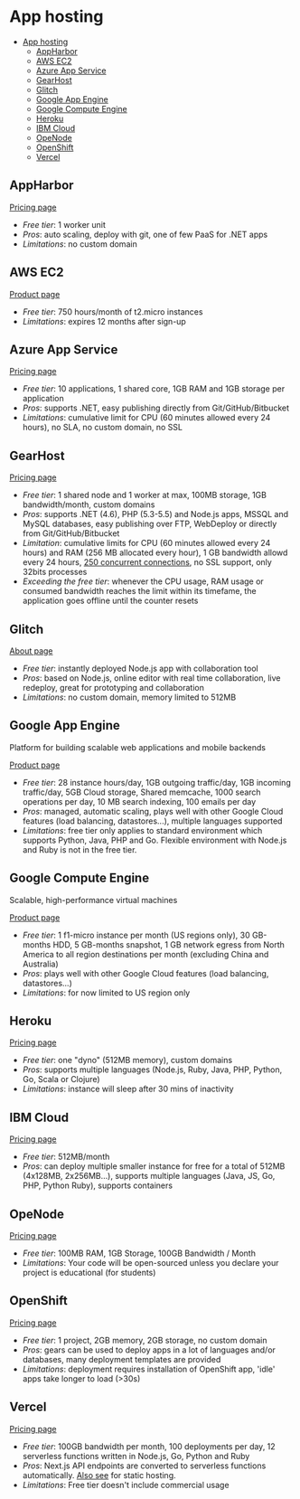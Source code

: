 # App hosting

<!-- TOC depthFrom:2 -->

- [App hosting](#app-hosting)
  - [AppHarbor](#appharbor)
  - [AWS EC2](#aws-ec2)
  - [Azure App Service](#azure-app-service)
  - [GearHost](#gearhost)
  - [Glitch](#glitch)
  - [Google App Engine](#google-app-engine)
  - [Google Compute Engine](#google-compute-engine)
  - [Heroku](#heroku)
  - [IBM Cloud](#ibm-cloud)
  - [OpeNode](#openode)
  - [OpenShift](#openshift)
  - [Vercel](#vercel)

<!-- /TOC -->

## AppHarbor

[Pricing page](https://appharbor.com/pricing)

* *Free tier*: 1 worker unit
* *Pros*: auto scaling, deploy with git, one of few PaaS for .NET apps
* *Limitations*: no custom domain

## AWS EC2

[Product page](https://aws.amazon.com/free/)

* *Free tier*: 750 hours/month of t2.micro instances
* *Limitations*: expires 12 months after sign-up

## Azure App Service

[Pricing page](https://azure.microsoft.com/en-us/pricing/details/app-service/)

* *Free tier*: 10 applications, 1 shared core, 1GB RAM and 1GB storage per application
* *Pros*: supports .NET, easy publishing directly from Git/GitHub/Bitbucket
* *Limitations*: cumulative limit for CPU (60 minutes allowed every 24 hours), no SLA, no custom domain, no SSL

## GearHost

[Pricing page](https://www.gearhost.com/pricing)

* *Free tier*: 1 shared node and 1 worker at max, 100MB storage, 1GB bandwidth/month, custom domains
* *Pros*: supports .NET (4.6), PHP (5.3-5.5) and Node.js apps, MSSQL and MySQL databases, easy publishing over FTP, WebDeploy or directly from Git/GitHub/Bitbucket
* *Limitation*: cumulative limits for CPU (60 minutes allowed every 24 hours) and RAM (256 MB allocated every hour), 1 GB bandwidth allowd every 24 hours, [250 concurrent connections](https://www.gearhost.com/documentation/difference-free-standard-reserved-plans), no SSL support, only 32bits processes
* *Exceeding the free tier*: whenever the CPU usage, RAM usage or consumed bandwidth reaches the limit within its timefame, the application goes offline until the counter resets

## Glitch

[About page](https://glitch.com/about/)

* *Free tier*: instantly deployed Node.js app with collaboration tool
* *Pros*: based on Node.js, online editor with real time collaboration, live redeploy, great for prototyping and collaboration
* *Limitations*: no custom domain, memory limited to 512MB

## Google App Engine

Platform for building scalable web applications and mobile backends

[Product page](https://cloud.google.com/appengine)

* *Free tier*: 28 instance hours/day, 1GB outgoing traffic/day, 1GB incoming traffic/day, 5GB Cloud storage, Shared memcache, 1000 search operations per day, 10 MB search indexing, 100 emails per day
* *Pros*: managed, automatic scaling, plays well with other Google Cloud features (load balancing, datastores...), multiple languages supported
* *Limitations*: free tier only applies to standard environment which supports Python, Java, PHP and Go. Flexible environment with Node.js and Ruby is not in the free tier.

## Google Compute Engine

Scalable, high-performance virtual machines

[Product page](https://cloud.google.com/compute/)

* *Free tier*: 1 f1-micro instance per month (US regions only), 30 GB-months HDD, 5 GB-months snapshot, 1 GB network egress from North America to all region destinations per month (excluding China and Australia)
* *Pros*: plays well with other Google Cloud features (load balancing, datastores...)
* *Limitations*: for now limited to US region only

## Heroku

[Pricing page](https://www.heroku.com/pricing)

* *Free tier*: one "dyno" (512MB memory), custom domains
* *Pros*: supports multiple languages (Node.js, Ruby, Java, PHP, Python, Go, Scala or Clojure)
* *Limitations*: instance will sleep after 30 mins of inactivity

## IBM Cloud

[Pricing page](https://cloud.ibm.com/pricing/)

* *Free tier*: 512MB/month
* *Pros*: can deploy multiple smaller instance for free for a total of 512MB (4x128MB, 2x256MB...), supports multiple languages (Java, JS, Go, PHP, Python Ruby), supports containers

## OpeNode

[Pricing page](https://www.openode.io/pricing)
* *Free tier*: 100MB RAM, 1GB Storage, 100GB Bandwidth / Month
* *Limitations*: Your code will be open-sourced unless you declare your project is educational (for students)

## OpenShift

[Pricing page](https://www.openshift.com/pricing/index.html)

* *Free tier*: 1 project, 2GB memory, 2GB storage, no custom domain
* *Pros*: gears can be used to deploy apps in a lot of languages and/or databases, many deployment templates are provided
* *Limitations*: deployment requires installation of OpenShift app, 'idle' apps take longer to load (>30s)

## Vercel

[Pricing page](https://vercel.com/pricing)

* *Free tier*: 100GB bandwidth per month, 100 deployments per day, 12 serverless functions written in Node.js, Go, Python and Ruby
* *Pros*:  Next.js API endpoints are converted to serverless functions automatically. [Also see](static-app-hosting.md#vercel) for static hosting.
* *Limitations*: Free tier doesn't include commercial usage
